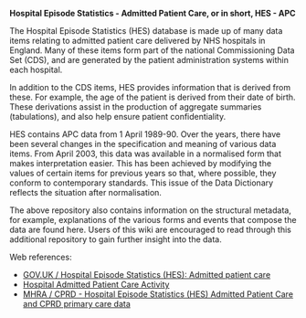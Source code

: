 **Hospital Episode Statistics - Admitted Patient Care, or in short, HES - APC**

The Hospital Episode Statistics (HES) database is made up of many data items relating to admitted patient care delivered by NHS hospitals in England. Many of these items form part of the national Commissioning Data Set (CDS), and are generated by the patient administration systems within each hospital.

In addition to the CDS items, HES provides information that is derived from these. For example, the age of the patient is derived from their date of birth. These derivations assist in the production of aggregate summaries (tabulations), and also help ensure patient confidentiality.

HES contains APC data from 1 April 1989-90. Over the years, there have been several changes in the specification and meaning of various data items. From April 2003, this data was available in a normalised form that makes interpretation easier. This has been achieved by modifying the values of certain items for previous years so that, where possible, they conform to contemporary standards. This issue of the Data Dictionary reflects the situation after normalisation.

The above repository also contains information on the structural metadata, for example, explanations of the various forms and events that compose the data are found here. Users of this wiki are encouraged to read through this additional repository to gain further insight into the data.

Web references:
  *  [GOV.UK /  Hospital Episode Statistics (HES): Admitted patient care](https://data.gov.uk/dataset/e5b6395f-5868-4a20-97e5-6dadb7a9877a/hospital-episode-statistics-hes-admitted-patient-care-diagnoses) 
  *  [Hospital Admitted Patient Care Activity](https://digital.nhs.uk/data-and-information/publications/statistical/hospital-admitted-patient-care-activity)
  *  [MHRA / CPRD - Hospital Episode Statistics (HES) Admitted Patient Care and CPRD primary care data](https://cprd.com/sites/default/files/2022-02/Documentation_HES_APC_set22.pdf)
